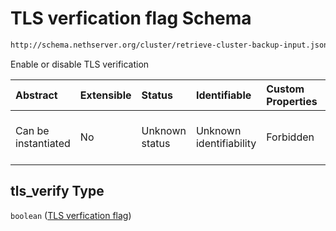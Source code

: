 # TLS verfication flag Schema

```txt
http://schema.nethserver.org/cluster/retrieve-cluster-backup-input.json#/properties/tls_verify
```

Enable or disable TLS verification

| Abstract            | Extensible | Status         | Identifiable            | Custom Properties | Additional Properties | Access Restrictions | Defined In                                                                                                |
| :------------------ | :--------- | :------------- | :---------------------- | :---------------- | :-------------------- | :------------------ | :-------------------------------------------------------------------------------------------------------- |
| Can be instantiated | No         | Unknown status | Unknown identifiability | Forbidden         | Allowed               | none                | [retrieve-cluster-backup-input.json\*](cluster/retrieve-cluster-backup-input.json "open original schema") |

## tls\_verify Type

`boolean` ([TLS verfication flag](retrieve-cluster-backup-input-properties-tls-verfication-flag.md))
